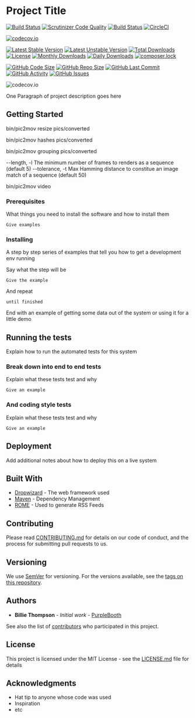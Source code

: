 # Project Title
[![Build Status](https://travis-ci.org/gordonbanderson/movies-from-pictures.svg?branch=IMPLEMENT_CARDS)](https://travis-ci.org/gordonbanderson/movies-from-pictures)
[![Scrutinizer Code Quality](https://scrutinizer-ci.com/g/gordonbanderson/movies-from-pictures/badges/quality-score.png?b=IMPLEMENT_CARDS)](https://scrutinizer-ci.com/g/gordonbanderson/movies-from-pictures/?branch=IMPLEMENT_CARDS)
[![Build Status](https://scrutinizer-ci.com/g/gordonbanderson/movies-from-pictures/badges/build.png?b=IMPLEMENT_CARDS)](https://scrutinizer-ci.com/g/gordonbanderson/movies-from-pictures/build-status/IMPLEMENT_CARDS)
[![CircleCI](https://circleci.com/gh/gordonbanderson/movies-from-pictures.svg?style=svg)](https://circleci.com/gh/gordonbanderson/movies-from-pictures)

[![codecov.io](https://codecov.io/github/gordonbanderson/movies-from-pictures/coverage.svg?branch=IMPLEMENT_CARDS)](https://codecov.io/github/gordonbanderson/movies-from-pictures?branch=IMPLEMENT_CARDS)


[![Latest Stable Version](https://poser.pugx.org/suilven/movies-from-pictures/version)](https://packagist.org/packages/suilven/movies-from-pictures)
[![Latest Unstable Version](https://poser.pugx.org/suilven/movies-from-pictures/v/unstable)](//packagist.org/packages/suilven/movies-from-pictures)
[![Total Downloads](https://poser.pugx.org/suilven/movies-from-pictures/downloads)](https://packagist.org/packages/suilven/movies-from-pictures)
[![License](https://poser.pugx.org/suilven/movies-from-pictures/license)](https://packagist.org/packages/suilven/movies-from-pictures)
[![Monthly Downloads](https://poser.pugx.org/suilven/movies-from-pictures/d/monthly)](https://packagist.org/packages/suilven/movies-from-pictures)
[![Daily Downloads](https://poser.pugx.org/suilven/movies-from-pictures/d/daily)](https://packagist.org/packages/suilven/movies-from-pictures)
[![composer.lock](https://poser.pugx.org/suilven/movies-from-pictures/composerlock)](https://packagist.org/packages/suilven/movies-from-pictures)

[![GitHub Code Size](https://img.shields.io/github/languages/code-size/gordonbanderson/movies-from-pictures)](https://github.com/gordonbanderson/movies-from-pictures)
[![GitHub Repo Size](https://img.shields.io/github/repo-size/gordonbanderson/movies-from-pictures)](https://github.com/gordonbanderson/movies-from-pictures)
[![GitHub Last Commit](https://img.shields.io/github/last-commit/gordonbanderson/movies-from-pictures)](https://github.com/gordonbanderson/movies-from-pictures)
[![GitHub Activity](https://img.shields.io/github/commit-activity/m/gordonbanderson/movies-from-pictures)](https://github.com/gordonbanderson/movies-from-pictures)
[![GitHub Issues](https://img.shields.io/github/issues/gordonbanderson/movies-from-pictures)](https://github.com/gordonbanderson/movies-from-pictures/issues)

![codecov.io](https://codecov.io/github/gordonbanderson/movies-from-pictures/branch.svg?branch=IMPLEMENT_CARDS)

One Paragraph of project description goes here

## Getting Started


bin/pic2mov resize pics/converted

bin/pic2mov hashes pics/converted


bin/pic2mov grouping pics/converted

  --length, -l      The minimum number of frames to renders as a sequence
                    (default 5)
  --tolerance, -t   Max Hamming distance to constitue an image match of a
                    sequence (default 50)



bin/pic2mov video


### Prerequisites

What things you need to install the software and how to install them

```
Give examples
```

### Installing

A step by step series of examples that tell you how to get a development env running

Say what the step will be

```
Give the example
```

And repeat

```
until finished
```

End with an example of getting some data out of the system or using it for a little demo

## Running the tests

Explain how to run the automated tests for this system

### Break down into end to end tests

Explain what these tests test and why

```
Give an example
```

### And coding style tests

Explain what these tests test and why

```
Give an example
```

## Deployment

Add additional notes about how to deploy this on a live system

## Built With

* [Dropwizard](http://www.dropwizard.io/1.0.2/docs/) - The web framework used
* [Maven](https://maven.apache.org/) - Dependency Management
* [ROME](https://rometools.github.io/rome/) - Used to generate RSS Feeds

## Contributing

Please read [CONTRIBUTING.md](https://gist.github.com/PurpleBooth/b24679402957c63ec426) for details on our code of conduct, and the process for submitting pull requests to us.

## Versioning

We use [SemVer](http://semver.org/) for versioning. For the versions available, see the [tags on this repository](https://github.com/your/project/tags). 

## Authors

* **Billie Thompson** - *Initial work* - [PurpleBooth](https://github.com/PurpleBooth)

See also the list of [contributors](https://github.com/your/project/contributors) who participated in this project.

## License

This project is licensed under the MIT License - see the [LICENSE.md](LICENSE.md) file for details

## Acknowledgments

* Hat tip to anyone whose code was used
* Inspiration
* etc

